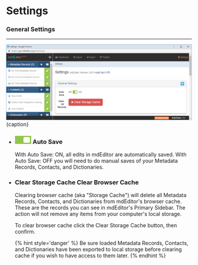 # Settings
### General Settings
---

![General Settings Panel](/assets/reference/settings/settings-general.png){caption}


* ### ![Auto Save Switch](/assets/bullets/switch-right.png) Auto Save

  With Auto Save: ON, all edits in mdEditor are automatically saved.  With Auto Save: OFF you will need to do manual saves of your <span class="md-panel">Metadata Records</span>, <span class="md-panel">Contacts</span>, and <span class="md-panel">Dictionaries</span>. 
  
* ### <span class="btn btn-danger btn-sm">Clear Storage Cache</span> Clear Browser Cache

  Clearing browser cache (aka "Storage Cache") will delete all <span class="md-panel">Metadata Records</span>, <span class="md-panel">Contacts</span>, and <span class="md-panel">Dictionaries</span> from mdEditor's browser cache.  These are the records you can see in mdEditor's <span class="md-window">Primary Sidebar</span>. The action will not remove any items from your computer's local storage.
  
  To clear browser cache click the <span class="btn btn-danger btn-xs"> <i class="fa fa-times"> </i> Clear Storage Cache</span> button, then confirm. 
  
  {% hint style='danger' %}
  Be sure loaded <span class="md-panel">Metadata Records</span>, <span class="md-panel">Contacts</span>, and <span class="md-panel">Dictionaries</span> have been exported to local storage before clearing cache if you wish to have access to them later.
  {% endhint %}
  